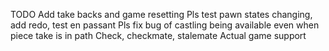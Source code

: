 TODO
Add take backs and game resetting
Pls test pawn states changing, add redo, test en passant
Pls fix bug of castling being available even when piece take is in path
Check, checkmate, stalemate
Actual game support
